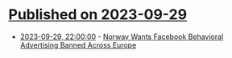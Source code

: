 # [Published on 2023-09-29](index.md)

* [2023-09-29, 22:00:00](https://tech.slashdot.org/story/23/09/29/1956244/norway-wants-facebook-behavioral-advertising-banned-across-europe?utm_source=rss1.0mainlinkanon&utm_medium=feed) - [Norway Wants Facebook Behavioral Advertising Banned Across Europe](https://tech.slashdot.org/story/23/09/29/1956244/norway-wants-facebook-behavioral-advertising-banned-across-europe?utm_source=rss1.0mainlinkanon&utm_medium=feed)
